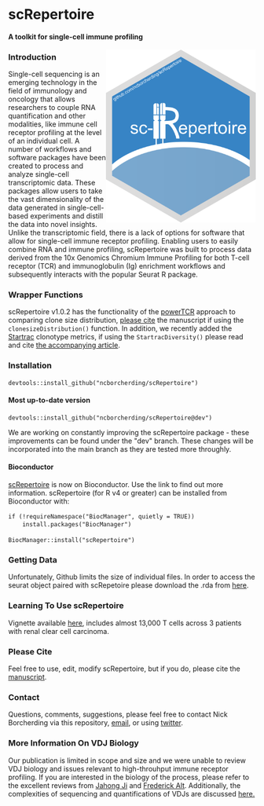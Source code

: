 # scRepertoire
#### A toolkit for single-cell immune profiling

<img align="right" src="https://github.com/ncborcherding/ncborcherding.github.io/blob/master/images/hex_sticker_v2.png" width="305" height="352">

### Introduction
Single-cell sequencing is an emerging technology in the field of immunology and oncology that allows researchers to couple RNA quantification and other modalities, like immune cell receptor profiling at the level of an individual cell. A number of workflows and software packages have been created to process and analyze single-cell transcriptomic data. These packages allow users to take the vast dimensionality of the data generated in single-cell-based experiments and distill the data into novel insights. Unlike the transcriptomic field, there is a lack of options for software that allow for single-cell immune receptor profiling. Enabling users to easily combine RNA and immune profiling, scRepertoire was built to process data derived from the 10x Genomics Chromium Immune Profiling for both T-cell receptor (TCR) and immunoglobulin (Ig) enrichment workflows and subsequently interacts with the popular Seurat R package. 


### Wrapper Functions
scRepertoire v1.0.2 has the functionality of the [powerTCR](https://github.com/hillarykoch/powerTCR) approach to comparing clone size distribution, [please cite](https://journals.plos.org/ploscompbiol/article?id=10.1371/journal.pcbi.1006571) the manuscript if using the ```clonesizeDistribution()``` function. In addition, we recently added the [Startrac](https://github.com/Japrin/STARTRAC) clonotype metrics, if using the ```StartracDiversity()``` please read and cite [the accompanying article](https://www.nature.com/articles/s41586-018-0694-x).

### Installation 


```
devtools::install_github("ncborcherding/scRepertoire")
```
#### Most up-to-date version

```
devtools::install_github("ncborcherding/scRepertoire@dev")
```

We are working on constantly improving the scRepertoire package - these improvements can be found under the "dev" branch. These changes will be incorporated into the main branch as they are tested more throughly.

#### Bioconductor

[scRepertoire](https://www.bioconductor.org/packages/release/bioc/html/scRepertoire.html) is now on Bioconductor. Use the link to find out more information. scRepertoire (for R v4 or greater) can be installed from Bioconductor with:

```
if (!requireNamespace("BiocManager", quietly = TRUE))
    install.packages("BiocManager")

BiocManager::install("scRepertoire")
```

### Getting Data

Unfortunately, Github limits the size of individual files. In order to access the seurat object paired with scRepetoire please download the .rda from [here](https://drive.google.com/open?id=1np-EzG7U9W_Fz_SchBrsAhtqE3_rB_H9).

### Learning To Use scRepertoire

Vignette available [here](https://ncborcherding.github.io/vignettes/vignette.html), includes almost 13,000 T cells across 3 patients with renal clear cell carcinoma. 

### Please Cite
Feel free to use, edit, modify scRepertoire, but if you do, please cite the [manuscript](https://f1000research.com/articles/9-47/v1).

### Contact
Questions, comments, suggestions, please feel free to contact Nick Borcherding via this repository, [email](mailto:ncborch@gmail.com), or using [twitter](https://twitter.com/theHumanBorch). 

### More Information On VDJ Biology
Our publication is limited in scope and size and we were unable to review VDJ biology and issues relevant to high-throuhput immune receptor profiling. If you are interested in the biology of the process, please refer to the excellent reviews from [Jahong Ji](https://www.nature.com/articles/nri2941) and [Frederick Alt](https://www.cell.com/fulltext/S0092-8674(04)00039-X). Additionally, the complexities of sequencing and quantifications of VDJs are discussed [here.](https://www.nature.com/articles/nprot.2018.021?)

